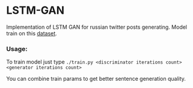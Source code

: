 # LSTM-GAN
Implementation of LSTM GAN for russian twitter posts generating.
Model train on this [dataset](http://study.mokoron.com/).

### Usage:
  To train model just type
  `./train.py <discriminator iterations count> <generator iterations count>`
  
  You can combine train params to get better sentence generation quality.
